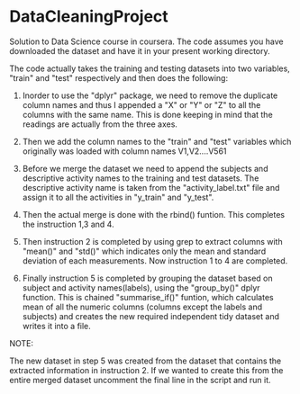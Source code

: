 # DataCleaningProject
Solution to Data Science course in coursera. The code assumes you have downloaded the dataset and have it in your present working directory.


The code actually takes the training and testing datasets into two variables, "train" and "test" respectively and then does the following:

1. Inorder to use the "dplyr" package, we need to remove the duplicate column names and thus I appended a "X" or "Y" or "Z" to all the columns with the same name. This is done keeping in mind that the readings are actually from the three axes.

2. Then we add the column names to the "train" and "test" variables which originally was loaded with column names V1,V2....V561

3. Before we merge the dataset we need to append the subjects and descriptive activity names to the training and test datasets. The descriptive activity name is taken from the "activity_label.txt" file and assign it to all the activities in "y_train" and "y_test". 

4. Then the actual merge is done with the rbind() funtion. This completes the instruction 1,3 and 4.

5. Then instruction 2 is completed by using grep to extract columns with "mean()" and "std()" which indicates only the mean and standard deviation of each measurements. Now instruction 1 to 4 are completed.

6. Finally instruction 5 is completed by grouping the dataset based on subject and activity names(labels), using the "group_by()" dplyr function. This is chained "summarise_if()" funtion, which calculates mean of all the numeric columns (columns except the labels and subjects) and creates the new required independent tidy dataset and writes it into a file.

NOTE:

The new dataset in step 5 was created from the dataset that contains the extracted information in instruction 2. If we wanted to create this from the entire merged dataset uncomment the final line in the script and run it.
